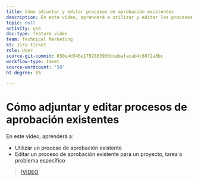 ```yaml
---
title: Cómo adjuntar y editar procesos de aprobación existentes
description: En este vídeo, aprenderá a utilizar y editar los procesos de aprobación existentes para proyectos, tareas o problemas.
topic: null
activity: use
doc-type: feature video
team: Technical Marketing
kt: Jira ticket
role: User
source-git-commit: 650e4d346e1792863930dcebafacab4c88f2a8bc
workflow-type: tm+mt
source-wordcount: '58'
ht-degree: 8%

---
```


# Cómo adjuntar y editar procesos de aprobación existentes

En este vídeo, aprenderá a:

* Utilizar un proceso de aprobación existente
* Editar un proceso de aprobación existente para un proyecto, tarea o problema específico

>[!VIDEO](https://video.tv.adobe.com/v/335226/?quality=12&learn=on)
